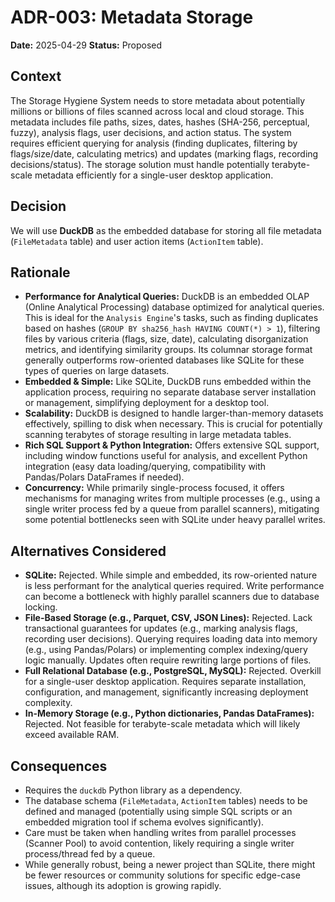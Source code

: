 # ADR-003: Metadata Storage

**Date:** 2025-04-29
**Status:** Proposed

## Context

The Storage Hygiene System needs to store metadata about potentially millions or billions of files scanned across local and cloud storage. This metadata includes file paths, sizes, dates, hashes (SHA-256, perceptual, fuzzy), analysis flags, user decisions, and action status. The system requires efficient querying for analysis (finding duplicates, filtering by flags/size/date, calculating metrics) and updates (marking flags, recording decisions/status). The storage solution must handle potentially terabyte-scale metadata efficiently for a single-user desktop application.

## Decision

We will use **DuckDB** as the embedded database for storing all file metadata (`FileMetadata` table) and user action items (`ActionItem` table).

## Rationale

*   **Performance for Analytical Queries:** DuckDB is an embedded OLAP (Online Analytical Processing) database optimized for analytical queries. This is ideal for the `Analysis Engine`'s tasks, such as finding duplicates based on hashes (`GROUP BY sha256_hash HAVING COUNT(*) > 1`), filtering files by various criteria (flags, size, date), calculating disorganization metrics, and identifying similarity groups. Its columnar storage format generally outperforms row-oriented databases like SQLite for these types of queries on large datasets.
*   **Embedded & Simple:** Like SQLite, DuckDB runs embedded within the application process, requiring no separate database server installation or management, simplifying deployment for a desktop tool.
*   **Scalability:** DuckDB is designed to handle larger-than-memory datasets effectively, spilling to disk when necessary. This is crucial for potentially scanning terabytes of storage resulting in large metadata tables.
*   **Rich SQL Support & Python Integration:** Offers extensive SQL support, including window functions useful for analysis, and excellent Python integration (easy data loading/querying, compatibility with Pandas/Polars DataFrames if needed).
*   **Concurrency:** While primarily single-process focused, it offers mechanisms for managing writes from multiple processes (e.g., using a single writer process fed by a queue from parallel scanners), mitigating some potential bottlenecks seen with SQLite under heavy parallel writes.

## Alternatives Considered

*   **SQLite:** Rejected. While simple and embedded, its row-oriented nature is less performant for the analytical queries required. Write performance can become a bottleneck with highly parallel scanners due to database locking.
*   **File-Based Storage (e.g., Parquet, CSV, JSON Lines):** Rejected. Lack transactional guarantees for updates (e.g., marking analysis flags, recording user decisions). Querying requires loading data into memory (e.g., using Pandas/Polars) or implementing complex indexing/query logic manually. Updates often require rewriting large portions of files.
*   **Full Relational Database (e.g., PostgreSQL, MySQL):** Rejected. Overkill for a single-user desktop application. Requires separate installation, configuration, and management, significantly increasing deployment complexity.
*   **In-Memory Storage (e.g., Python dictionaries, Pandas DataFrames):** Rejected. Not feasible for terabyte-scale metadata which will likely exceed available RAM.

## Consequences

*   Requires the `duckdb` Python library as a dependency.
*   The database schema (`FileMetadata`, `ActionItem` tables) needs to be defined and managed (potentially using simple SQL scripts or an embedded migration tool if schema evolves significantly).
*   Care must be taken when handling writes from parallel processes (Scanner Pool) to avoid contention, likely requiring a single writer process/thread fed by a queue.
*   While generally robust, being a newer project than SQLite, there might be fewer resources or community solutions for specific edge-case issues, although its adoption is growing rapidly.